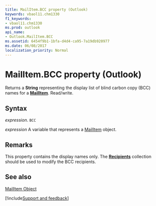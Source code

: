 ```yaml
---
title: MailItem.BCC property (Outlook)
keywords: vbaol11.chm1330
f1_keywords:
- vbaol11.chm1330
ms.prod: outlook
api_name:
- Outlook.MailItem.BCC
ms.assetid: 6454f9b1-1bfa-d4d4-ca95-7a19db920977
ms.date: 06/08/2017
localization_priority: Normal
---
```



# MailItem.BCC property (Outlook)

Returns a  **String** representing the display list of blind carbon copy (BCC) names for a **[MailItem](Outlook.MailItem.md)**. Read/write.


## Syntax

_expression_. `BCC`

_expression_ A variable that represents a [MailItem](Outlook.MailItem.md) object.


## Remarks

This property contains the display names only. The  **[Recipients](Outlook.Recipients.md)** collection should be used to modify the BCC recipients.


## See also


[MailItem Object](Outlook.MailItem.md)

[!include[Support and feedback](~/includes/feedback-boilerplate.md)]
